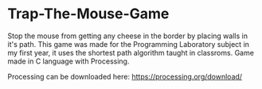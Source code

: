 # Trap-The-Mouse-Game
Stop the mouse from getting any cheese in the border by placing walls in it's path.
This game was made for the Programming Laboratory subject in my first year, it uses the shortest path algorithm taught in classroms.
Game made in C language with Processing.

Processing can be downloaded here: https://processing.org/download/
